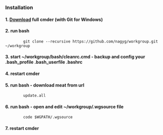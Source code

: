 ### Installation

#### 1. [Download](https://cmder.net) full cmder (with Git for Windows)
#### 2. run bash
            git clone --recursive https://github.com/nagyg/workgroup.git ~/workgroup
#### 3. start ~/workgroup/bash/cleanrc.cmd - backup and config your .bash_profile .bash_userfile .bashrc
#### 4. restart cmder
#### 5. run bash - download meat from url
            update.all
#### 6. run bash - open and edit ~/workgroup/.wgsource file
            code $WGPATH/.wgsource
#### 7. restart cmder